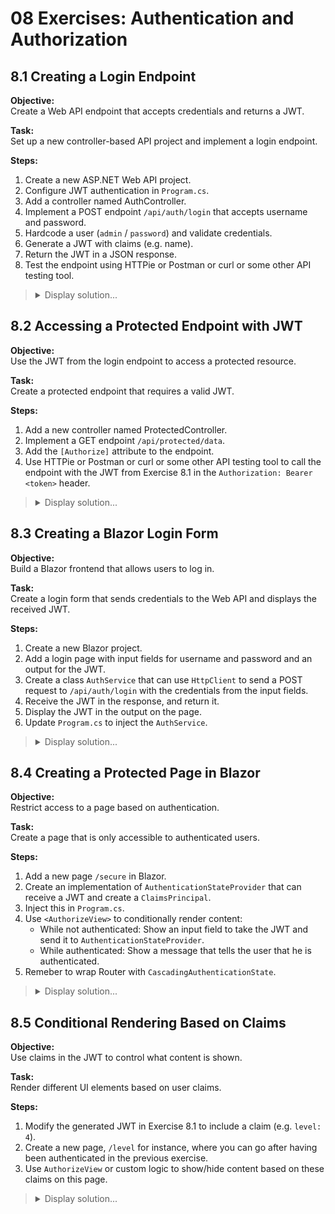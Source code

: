 # 08 Exercises: Authentication and Authorization

## 8.1 Creating a Login Endpoint

**Objective:**  
Create a Web API endpoint that accepts credentials and returns a JWT.

**Task:**  
Set up a new controller-based API project and implement a login endpoint.

**Steps:**

1. Create a new ASP.NET Web API project.
2. Configure JWT authentication in `Program.cs`.
3. Add a controller named AuthController.
4. Implement a POST endpoint `/api/auth/login` that accepts username and password.
5. Hardcode a user (`admin` / `password`) and validate credentials.
6. Generate a JWT with claims (e.g. name).
7. Return the JWT in a JSON response.
8. Test the endpoint using HTTPie or Postman or curl or some other API testing tool.

<blockquote>
<details>
<summary>Display solution...</summary>
<p>

```csharp
//Program.cs
using Microsoft.AspNetCore.Authentication.JwtBearer;
using Microsoft.IdentityModel.Tokens;
using System.Text;

var builder = WebApplication.CreateBuilder(args);

builder.Services.AddControllers();

builder.Services.AddAuthentication(JwtBearerDefaults.AuthenticationScheme)
    .AddJwtBearer(options =>
    {
        options.TokenValidationParameters = new TokenValidationParameters
        {
            ValidateIssuer = true,
            ValidateAudience = true,
            ValidateLifetime = false,
            ValidateIssuerSigningKey = true,
            ValidIssuer = "your-issuer",
            ValidAudience = "your-audience",
            IssuerSigningKey = new SymmetricSecurityKey(
                Encoding.UTF8.GetBytes("SuperSecretKeyThatIsAtMinimum32CharactersLong"))
        };
    });

builder.Services.AddAuthorization();

var app = builder.Build();

app.UseAuthentication();
app.UseAuthorization();
app.MapControllers();

app.Run();
```

```csharp
//AuthController.cs
using Microsoft.AspNetCore.Mvc;
using Microsoft.IdentityModel.Tokens;
using System.IdentityModel.Tokens.Jwt;
using System.Security.Claims;
using System.Text;

[ApiController]
[Route("api/[controller]")]
public class AuthController : ControllerBase
{
    [HttpPost("login")]
    public IActionResult Login([FromBody] LoginModel model)
    {
        if (model.Username == "admin" && model.Password == "password")
        {
            var claims = new[]
            {
                new Claim(ClaimTypes.Name, model.Username)
            };

            var key = new SymmetricSecurityKey(Encoding.UTF8.GetBytes("SuperSecretKeyThatIsAtMinimum32CharactersLong"));
            var creds = new SigningCredentials(key, SecurityAlgorithms.HmacSha256);

            var token = new JwtSecurityToken(
                issuer: "your-issuer",
                audience: "your-audience",
                claims: claims,
                expires: DateTime.Now.AddMinutes(30),
                signingCredentials: creds);

            return Ok(new { token = new JwtSecurityTokenHandler().WriteToken(token) });
        }

        return Unauthorized();
    }
}

public class LoginModel
{
    public string Username { get; set; }
    public string Password { get; set; }
}
```

```http
POST http://localhost:5025/api/auth/login
Content-Type: application/json

{
  "username": "admin",
  "password": "password"
}

```

</p>
</details>
</blockquote>

## 8.2 Accessing a Protected Endpoint with JWT

**Objective:**  
Use the JWT from the login endpoint to access a protected resource.

**Task:**  
Create a protected endpoint that requires a valid JWT.

**Steps:**

1. Add a new controller named ProtectedController.
2. Implement a GET endpoint `/api/protected/data`.
3. Add the `[Authorize]` attribute to the endpoint.
4. Use HTTPie or Postman or curl or some other API testing tool to call the endpoint with the JWT from Exercise 8.1 in the `Authorization: Bearer <token>` header.

<blockquote>
<details>
<summary>Display solution...</summary>
<p>

```csharp
// ProtectedController.cs
using Microsoft.AspNetCore.Authorization;
using Microsoft.AspNetCore.Mvc;

[ApiController]
[Route("api/[controller]")]
public class ProtectedController : ControllerBase
{
    [HttpGet("secure-data")]
    [Authorize]
    public IActionResult GetSecureData()
    {
        return Ok("This is protected data, accessible only to authenticated users.");
    }
}
```

```csharp
GET http://localhost:5025/api/protected/secure-data
Authorization: Bearer eyJhbGciOiJIUzI1NiIsInR5cCI6IkpXVCJ9...
```

</p>
</details>
</blockquote>

## 8.3 Creating a Blazor Login Form

**Objective:**  
Build a Blazor frontend that allows users to log in.

**Task:**  
Create a login form that sends credentials to the Web API and displays the received JWT.

**Steps:**

1. Create a new Blazor project.
2. Add a login page with input fields for username and password and an output for the JWT.
3. Create a class `AuthService` that can use `HttpClient` to send a POST request to `/api/auth/login` with the credentials from the input fields.
4. Receive the JWT in the response, and return it.
5. Display the JWT in the output on the page.
6. Update `Program.cs` to inject the `AuthService`.

<blockquote>
<details>
<summary>Display solution...</summary>
<p>

```razor
//Login.razor
@page "/login"
@inject AuthService AuthService

<h3>Login</h3>

<input @bind="username" placeholder="Username" />
<input @bind="password" placeholder="Password" type="password" />
<button @onclick="Login">Login</button>

@if (!string.IsNullOrEmpty(jwt))
{
    <p><strong>JWT:</strong></p>
    <textarea rows="6" style="width:100%">@jwt</textarea>
}

@code {
    private string username;
    private string password;
    private string jwt;

    private async Task Login()
    {
        jwt = await AuthService.LoginAndReturnToken(username, password);
    }
}
```

```csharp
//AuthService.cs
public class AuthService
{
    private readonly HttpClient _http;

    public AuthService(HttpClient http)
    {
        _http = new HttpClient
        {
            BaseAddress = new Uri("https://localhost:5025")
        };
    }

    public async Task<string> LoginAndReturnToken(string username, string password)
    {
        var response = await _http.PostAsJsonAsync("api/auth/login", new { Username = username, Password = password });
        if (!response.IsSuccessStatusCode) return "Login failed.";

        var result = await response.Content.ReadFromJsonAsync<TokenResponse>();
        return result?.Token ?? "No token received.";
    }
}

public class TokenResponse
{
    public string Token { get; set; }
}
```

```csharp
//Update Program.cs
builder.Services.AddScoped<AuthService>();
```

</p>
</details>
</blockquote>

## 8.4 Creating a Protected Page in Blazor

**Objective:**  
Restrict access to a page based on authentication.

**Task:**  
Create a page that is only accessible to authenticated users.

**Steps:**

1. Add a new page `/secure` in Blazor.
2. Create an implementation of `AuthenticationStateProvider` that can receive a JWT and create a `ClaimsPrincipal`.
3. Inject this in `Program.cs`.
4. Use `<AuthorizeView>` to conditionally render content:
   - While not authenticated: Show an input field to take the JWT and send it to `AuthenticationStateProvider`.
   - While authenticated: Show a message that tells the user that he is authenticated.
5. Remeber to wrap Router with `CascadingAuthenticationState`.

<blockquote>
<details>
<summary>Display solution...</summary>
<p>

```razor
//Secure.razor
@page "/secure"
@using System.Security.Claims
@using Microsoft.AspNetCore.Components.Authorization
@inject AuthenticationStateProvider AuthProvider

<AuthorizeView>
    <Authorized>
        <h3>Welcome!</h3>
        <p>You have access to the secure area.</p>
        <button class="btn btn-outline-secondary" @onclick="SignOut">Sign out</button>
    </Authorized>

    <NotAuthorized>
        <h3>Log in with JWT</h3>
        <p>Insert your JWT-token</p>

        <div class="mb-3">
            <label for="jwtBox" class="form-label">JWT</label>
            <textarea id="jwtBox"
                      class="form-control"
                      @bind="jwt"
                      rows="5"
                      placeholder="eyJhbGciOi..."></textarea>
        </div>

        <button class="btn btn-primary" @onclick="SignIn">Sign In</button>

        @if (!string.IsNullOrWhiteSpace(error))
        {
            <div class="text-danger mt-2">@error</div>
        }
    </NotAuthorized>
</AuthorizeView>

@code {
    private string jwt = string.Empty;
    private string? error;

    private async Task SignIn()
    {
        try
        {
            if (AuthProvider is TokenAuthenticationStateProvider provider)
            {
                await provider.SignIn(jwt);
                jwt = string.Empty;
                error = null;
            }
            else
            {
                error = "AuthenticationStateProvider not an instance of TokenAuthenticationStateProvider.";
            }
        }
        catch (Exception ex)
        {
            error = $"Invalid token: {ex.Message}";
        }
    }

    private async Task SignOut()
    {
        if (AuthProvider is TokenAuthenticationStateProvider provider)
        {
            await provider.SignOut();
        }
    }
}
```

```csharp
//Program.cs
using Microsoft.AspNetCore.Components.Authorization;

builder.Services.AddAuthorizationCore();
builder.Services.AddScoped<AuthenticationStateProvider, TokenAuthenticationStateProvider>();
```

```csharp
//TokenAuthenticationStateProvider.cs
using System.Security.Claims;
using System.IdentityModel.Tokens.Jwt;
using Microsoft.AspNetCore.Components.Authorization;

public class TokenAuthenticationStateProvider : AuthenticationStateProvider
{
    private AuthenticationState _state = new(new ClaimsPrincipal(new ClaimsIdentity()));

    public override Task<AuthenticationState> GetAuthenticationStateAsync() => Task.FromResult(_state);

    public Task SignIn(string jwt)
    {
        var claims = ParseClaimsFromJwt(jwt);
        var identity = new ClaimsIdentity(claims, authenticationType: "jwt", nameType: "name", roleType: "role");
        var user = new ClaimsPrincipal(identity);

        _state = new AuthenticationState(user);
        NotifyAuthenticationStateChanged(Task.FromResult(_state));
        return Task.CompletedTask;
    }

    public Task SignOut()
    {
        _state = new AuthenticationState(new ClaimsPrincipal(new ClaimsIdentity()));
        NotifyAuthenticationStateChanged(Task.FromResult(_state));
        return Task.CompletedTask;
    }

    private static IEnumerable<Claim> ParseClaimsFromJwt(string jwt)
    {
        var handler = new JwtSecurityTokenHandler();
        var token = handler.ReadJwtToken(jwt);
        return token.Claims;
    }
}
```

```razor
//App.razor
<CascadingAuthenticationState>
    <Router AppAssembly="@typeof(App).Assembly">
        <Found Context="routeData">
            <AuthorizeRouteView RouteData="@routeData" DefaultLayout="@typeof(MainLayout)">
                <NotAuthorized>
                    @* Here you can have global NotAuthorized-text, but in our /secure we handle it locally *@
                    <p>No Access!.</p>
                </NotAuthorized>
            </AuthorizeRouteView>
        </Found>
        <NotFound>
            <h1>Page not found</h1>
        </NotFound>
    </Router>
</CascadingAuthenticationState>
```

</p>
</details>
</blockquote>

## 8.5 Conditional Rendering Based on Claims

**Objective:**  
Use claims in the JWT to control what content is shown.

**Task:**  
Render different UI elements based on user claims.

**Steps:**

1. Modify the generated JWT in Exercise 8.1 to include a claim (e.g. `level: 4`).
2. Create a new page, `/level` for instance, where you can go after having been authenticated in the previous exercise.
3. Use `AuthorizeView` or custom logic to show/hide content based on these claims on this page.

<blockquote>
<details>
<summary>Display solution...</summary>
<p>

```csharp
//AuthController.cs
using System.Security.Claims;
using System.Text;
using System.IdentityModel.Tokens.Jwt;
using Microsoft.AspNetCore.Mvc;
using Microsoft.IdentityModel.Tokens;

[HttpPost("login")]
public IActionResult Login([FromBody] LoginModel model)
{
    if (model.Username == "admin" && model.Password == "password")
    {
        var claims = new[]
        {
            new Claim(ClaimTypes.Name, model.Username),
            new Claim("level", "4", ClaimValueTypes.Integer) // <-- added claim
        };

        var key = new SymmetricSecurityKey(
            Encoding.UTF8.GetBytes("SuperSecretKeyThatIsAtMinimum32CharactersLong"));
        var creds = new SigningCredentials(key, SecurityAlgorithms.HmacSha256);

        var token = new JwtSecurityToken(
            issuer: "your-issuer",
            audience: "your-audience",
            claims: claims,
            expires: DateTime.UtcNow.AddMinutes(30),
            signingCredentials: creds);

        var jwt = new JwtSecurityTokenHandler().WriteToken(token);
        return Ok(new { token = jwt });
    }

    return Unauthorized();
}
```

```csharp
//Program.cs
builder.Services.AddAuthorizationCore(options =>
{
    options.AddPolicy("Level4OrHigher", policy =>
        policy.RequireAssertion(ctx =>
        {
            var c = ctx.User.FindFirst("level")?.Value;
            return int.TryParse(c, out var lvl) && lvl >= 4;
        }));
});
```

```razor
//Level.razor
@page "/level"
@using Microsoft.AspNetCore.Components.Authorization
@using System.Security.Claims

<h3>Level-based access (policy)</h3>

<AuthorizeView Policy="Level4OrHigher">
    <Authorized Context="ctx">
        @{
            var level = GetLevel(ctx.User);
        }
        <p>You are authenticated. Your <code>level</code> is <strong>@level</strong>.</p>
        <div class="alert alert-success">
            You meet the <code>Level4OrHigher</code> policy and can access this content.
        </div>
    </Authorized>

    <NotAuthorized>
    <!-- We distinguish between "not logged in" and "logged in, but not sufficient level" -->
        <AuthorizeView>
            <Authorized Context="ctx">
                @{
                    var level = GetLevel(ctx.User);
                }
                <p>You are authenticated. Your <code>level</code> is <strong>@level</strong>.</p>
                <div class="alert alert-warning">
                    You do not meet the <code>Level4OrHigher</code> policy (requires level ≥ 4).
                </div>
            </Authorized>
            <NotAuthorized>
                <div class="alert alert-secondary">
                    You are not authenticated. Please log in elsewhere to get a token with a <code>level</code> claim.
                </div>
            </NotAuthorized>
        </AuthorizeView>
    </NotAuthorized>
</AuthorizeView>

@code {
    private static int GetLevel(ClaimsPrincipal user) =>
        int.TryParse(user.FindFirst("level")?.Value, out var lvl) ? lvl : 0;
}
```

</p>
</details>
</blockquote>
